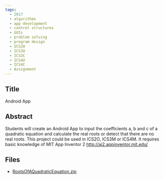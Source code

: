 ```yaml
---
tags:
  - 2017
  - algorithms
  - app development
  - control structures
  - GUIs
  - problem solving
  - program design
  - ICS2O
  - ICS3U
  - ICS3C
  - ICS4U
  - ICS4C
  - Assignment
---
```

    
## Title

Android App

## Abstract

Students will create an Android App to input the coefficients a, b and c of a quadratic equation and calculate the real roots or detect that there are no real roots.
 This project could be used in ICS2O, ICS3M or ICS4M. 
It requires basic knowledge of MIT App Inventor 2 http://ai2.appinventor.mit.edu/ 

## Files

- [RootsOfAQuadraticEquation.zip](resources/2017/Esteban_De_Los_Santos/RootsOfAQuadraticEquation.zip)
